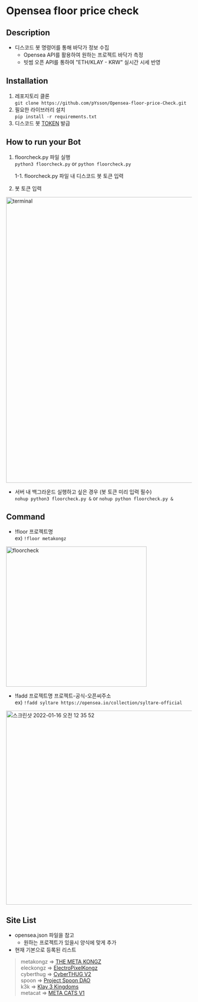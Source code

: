 # Opensea floor price check
## Description
- 디스코드 봇 명령어를 통해 바닥가 정보 수집
  - Opensea API를 활용하여 원하는 프로젝트 바닥가 측정
  - 빗썸 오픈 API를 통하여 "ETH/KLAY - KRW" 실시간 시세 반영

## Installation
1. 레포지토리 클론  
```git clone https://github.com/pYsson/Opensea-floor-price-Check.git```
2. 필요한 라이브러리 설치  
```pip install -r requirements.txt```
3. 디스코드 봇 [TOKEN](https://discord.com/developers/docs/intro) 발급

## How to run your Bot
1. floorcheck.py 파일 실행  
```python3 floorcheck.py``` or ```python floorcheck.py```  

    1-1. floorcheck.py 파일 내 디스코드 봇 토큰 입력  
2. 봇 토큰 입력  
<img width="776" alt="terminal" src="https://user-images.githubusercontent.com/97378861/148895817-e8f52cbc-b5c8-409e-bd42-8afe3532472c.png">  

- 서버 내 백그라운드 실행하고 싶은 경우 (봇 토큰 미리 입력 필수)  
```nohup python3 floorcheck.py &``` or ```nohup python floorcheck.py &```

## Command
- !floor 프로젝트명  
ex) ```!floor metakongz```  
<img width="381" alt="floorcheck" src="https://user-images.githubusercontent.com/97378861/148893847-4382861b-6b0e-4d58-a049-de159cd981e1.png">  

- !fadd 프로젝트명 프로젝트-공식-오픈씨주소  
ex) ```!fadd syltare https://opensea.io/collection/syltare-official```  
<img width="527" alt="스크린샷 2022-01-16 오전 12 35 52" src="https://user-images.githubusercontent.com/97378861/149627635-da09ff89-a002-4fdb-8556-876c74dd4929.png">  

## Site List
- opensea.json 파일을 참고
  -  원하는 프로젝트가 있을시 양식에 맞게 추가
- 현재 기본으로 등록된 리스트
> metakongz   =>    [THE META KONGZ](https://opensea.io/collection/the-meta-kongz)  
> eleckongz   =>    [ElectroPixelKongz](https://opensea.io/collection/electropixelkongz)  
> cyberthug   =>    [CyberTHUG V2](https://opensea.io/collection/cyberthug-v2)  
> spoon       =>    [Project Spoon DAO](https://opensea.io/collection/project-spoon-dao)  
> k3k         =>    [Klay 3 Kingdoms](https://opensea.io/collection/klay-3-kingdoms)  
> metacat     =>    [META CATS V1](https://opensea.io/collection/meta-cats-v1)  
